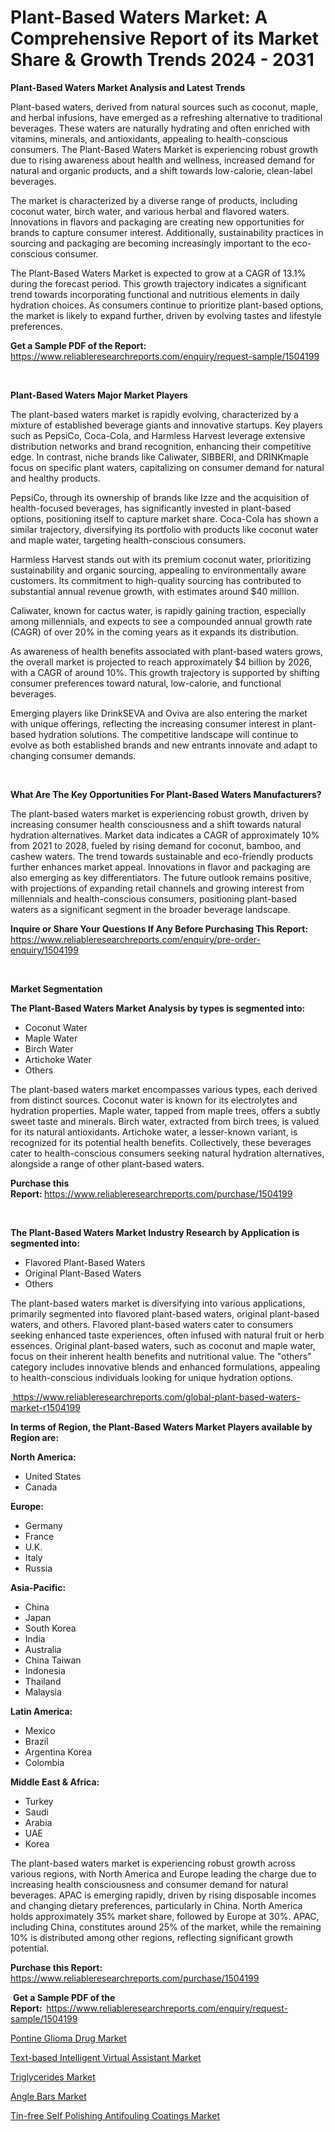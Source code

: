 <p><h1>Plant-Based Waters Market: A Comprehensive Report of its Market Share & Growth Trends 2024 - 2031</h1></p><p><strong>Plant-Based Waters Market Analysis and Latest Trends</strong></p>
<p><p>Plant-based waters, derived from natural sources such as coconut, maple, and herbal infusions, have emerged as a refreshing alternative to traditional beverages. These waters are naturally hydrating and often enriched with vitamins, minerals, and antioxidants, appealing to health-conscious consumers. The Plant-Based Waters Market is experiencing robust growth due to rising awareness about health and wellness, increased demand for natural and organic products, and a shift towards low-calorie, clean-label beverages. </p><p>The market is characterized by a diverse range of products, including coconut water, birch water, and various herbal and flavored waters. Innovations in flavors and packaging are creating new opportunities for brands to capture consumer interest. Additionally, sustainability practices in sourcing and packaging are becoming increasingly important to the eco-conscious consumer.</p><p>The Plant-Based Waters Market is expected to grow at a CAGR of 13.1% during the forecast period. This growth trajectory indicates a significant trend towards incorporating functional and nutritious elements in daily hydration choices. As consumers continue to prioritize plant-based options, the market is likely to expand further, driven by evolving tastes and lifestyle preferences.</p></p>
<p><strong>Get a Sample PDF of the Report:&nbsp;</strong> <a href="https://www.reliableresearchreports.com/enquiry/request-sample/1504199?utm_campaign=40&utm_medium=2&utm_source=Github&utm_content=ia&utm_term=03102024&utm_id=plant-based-waters">https://www.reliableresearchreports.com/enquiry/request-sample/1504199</a></p>
<p>&nbsp;</p>
<p><strong>Plant-Based Waters Major Market Players</strong></p>
<p><p>The plant-based waters market is rapidly evolving, characterized by a mixture of established beverage giants and innovative startups. Key players such as PepsiCo, Coca-Cola, and Harmless Harvest leverage extensive distribution networks and brand recognition, enhancing their competitive edge. In contrast, niche brands like Caliwater, SIBBERI, and DRINKmaple focus on specific plant waters, capitalizing on consumer demand for natural and healthy products.</p><p>PepsiCo, through its ownership of brands like Izze and the acquisition of health-focused beverages, has significantly invested in plant-based options, positioning itself to capture market share. Coca-Cola has shown a similar trajectory, diversifying its portfolio with products like coconut water and maple water, targeting health-conscious consumers. </p><p>Harmless Harvest stands out with its premium coconut water, prioritizing sustainability and organic sourcing, appealing to environmentally aware customers. Its commitment to high-quality sourcing has contributed to substantial annual revenue growth, with estimates around $40 million. </p><p>Caliwater, known for cactus water, is rapidly gaining traction, especially among millennials, and expects to see a compounded annual growth rate (CAGR) of over 20% in the coming years as it expands its distribution.</p><p>As awareness of health benefits associated with plant-based waters grows, the overall market is projected to reach approximately $4 billion by 2026, with a CAGR of around 10%. This growth trajectory is supported by shifting consumer preferences toward natural, low-calorie, and functional beverages.</p><p>Emerging players like DrinkSEVA and Oviva are also entering the market with unique offerings, reflecting the increasing consumer interest in plant-based hydration solutions. The competitive landscape will continue to evolve as both established brands and new entrants innovate and adapt to changing consumer demands.</p></p>
<p>&nbsp;</p>
<p><strong>What Are The Key Opportunities For Plant-Based Waters Manufacturers?</strong></p>
<p><p>The plant-based waters market is experiencing robust growth, driven by increasing consumer health consciousness and a shift towards natural hydration alternatives. Market data indicates a CAGR of approximately 10% from 2021 to 2028, fueled by rising demand for coconut, bamboo, and cashew waters. The trend towards sustainable and eco-friendly products further enhances market appeal. Innovations in flavor and packaging are also emerging as key differentiators. The future outlook remains positive, with projections of expanding retail channels and growing interest from millennials and health-conscious consumers, positioning plant-based waters as a significant segment in the broader beverage landscape.</p></p>
<p><strong>Inquire or Share Your Questions If Any Before Purchasing This Report:</strong> <a href="https://www.reliableresearchreports.com/enquiry/pre-order-enquiry/1504199?utm_campaign=40&utm_medium=2&utm_source=Github&utm_content=ia&utm_term=03102024&utm_id=plant-based-waters">https://www.reliableresearchreports.com/enquiry/pre-order-enquiry/1504199</a></p>
<p>&nbsp;</p>
<p><strong>Market Segmentation</strong></p>
<p><strong>The Plant-Based Waters Market Analysis by types is segmented into:</strong></p>
<p><ul><li>Coconut Water</li><li>Maple Water</li><li>Birch Water</li><li>Artichoke Water</li><li>Others</li></ul></p>
<p><p>The plant-based waters market encompasses various types, each derived from distinct sources. Coconut water is known for its electrolytes and hydration properties. Maple water, tapped from maple trees, offers a subtly sweet taste and minerals. Birch water, extracted from birch trees, is valued for its natural antioxidants. Artichoke water, a lesser-known variant, is recognized for its potential health benefits. Collectively, these beverages cater to health-conscious consumers seeking natural hydration alternatives, alongside a range of other plant-based waters.</p></p>
<p><strong>Purchase this Report:&nbsp;</strong><a href="https://www.reliableresearchreports.com/purchase/1504199?utm_campaign=40&utm_medium=2&utm_source=Github&utm_content=ia&utm_term=03102024&utm_id=plant-based-waters">https://www.reliableresearchreports.com/purchase/1504199</a></p>
<p>&nbsp;</p>
<p><strong>The Plant-Based Waters Market Industry Research by Application is segmented into:</strong></p>
<p><ul><li>Flavored Plant-Based Waters</li><li>Original Plant-Based Waters</li><li>Others</li></ul></p>
<p><p>The plant-based waters market is diversifying into various applications, primarily segmented into flavored plant-based waters, original plant-based waters, and others. Flavored plant-based waters cater to consumers seeking enhanced taste experiences, often infused with natural fruit or herb essences. Original plant-based waters, such as coconut and maple water, focus on their inherent health benefits and nutritional value. The "others" category includes innovative blends and enhanced formulations, appealing to health-conscious individuals looking for unique hydration options.</p></p>
<p><a href="https://www.reliableresearchreports.com/global-plant-based-waters-market-r1504199?utm_campaign=40&utm_medium=2&utm_source=Github&utm_content=ia&utm_term=03102024&utm_id=plant-based-waters">&nbsp;https://www.reliableresearchreports.com/global-plant-based-waters-market-r1504199</a></p>
<p><strong>In terms of Region, the Plant-Based Waters Market Players available by Region are:</strong></p>
<p>
    <p> <strong> North America: </strong>
        <ul>
            <li>United States</li>
            <li>Canada</li>
        </ul>
        </p> 
    <p> <strong> Europe: </strong>
        <ul>
            <li>Germany</li>
            <li>France</li>
            <li>U.K.</li>
            <li>Italy</li>
            <li>Russia</li>
        </ul>
        </p> 
    <p> <strong> Asia-Pacific: </strong>
        <ul>
            <li>China</li>
            <li>Japan</li>
            <li>South Korea</li>
            <li>India</li>
            <li>Australia</li>
            <li>China Taiwan</li>
            <li>Indonesia</li>
            <li>Thailand</li>
            <li>Malaysia</li>
        </ul>
        </p> 
    <p> <strong> Latin America: </strong>
        <ul>
            <li>Mexico</li>
            <li>Brazil</li>
            <li>Argentina Korea</li>
            <li>Colombia</li>
        </ul>
        </p> 
    <p> <strong> Middle East & Africa: </strong>
        <ul>
            <li>Turkey</li>
            <li>Saudi</li>
            <li>Arabia</li>
            <li>UAE</li>
            <li>Korea</li>
        </ul>
    </p>
    </p>
<p><p>The plant-based waters market is experiencing robust growth across various regions, with North America and Europe leading the charge due to increasing health consciousness and consumer demand for natural beverages. APAC is emerging rapidly, driven by rising disposable incomes and changing dietary preferences, particularly in China. North America holds approximately 35% market share, followed by Europe at 30%. APAC, including China, constitutes around 25% of the market, while the remaining 10% is distributed among other regions, reflecting significant growth potential.</p></p>
<p><strong>Purchase this Report: </strong><a href="https://www.reliableresearchreports.com/purchase/1504199?utm_campaign=40&utm_medium=2&utm_source=Github&utm_content=ia&utm_term=03102024&utm_id=plant-based-waters">https://www.reliableresearchreports.com/purchase/1504199</a></p>
<p>&nbsp;<strong>Get a Sample PDF of the Report:&nbsp;&nbsp;</strong><a href="https://www.reliableresearchreports.com/enquiry/request-sample/1504199?utm_campaign=40&utm_medium=2&utm_source=Github&utm_content=ia&utm_term=03102024&utm_id=plant-based-waters">https://www.reliableresearchreports.com/enquiry/request-sample/1504199</a></p>
<p><strong></strong></p>
<p><p><a href="https://github.com/aiko92han/Market-Research-Report-List-1/blob/main/pontine-glioma-drug-market.md?utm_campaign=40&utm_medium=2&utm_source=Github&utm_content=ia&utm_term=03102024&utm_id=plant-based-waters">Pontine Glioma Drug Market</a></p><p><a href="https://github.com/GraceTurner587/Market-Research-Report-List-1/blob/main/text-based-intelligent-virtual-assistant-market.md?utm_campaign=40&utm_medium=2&utm_source=Github&utm_content=ia&utm_term=03102024&utm_id=plant-based-waters">Text-based Intelligent Virtual Assistant Market</a></p><p><a href="https://issuu.com/reportprime-2/docs/triglycerides-market-size-2030.pptx_66bb2131079bce?utm_campaign=40&utm_medium=2&utm_source=Github&utm_content=ia&utm_term=03102024&utm_id=plant-based-waters">Triglycerides Market</a></p><p><a href="https://www.linkedin.com/pulse/unlocking-growth-potential-market-strategic-analysis-angle-zln2c?trackingId=5vxb4tgARuy%2Bwr4KsgVk4A%3D%3D&utm_campaign=40&utm_medium=2&utm_source=Github&utm_content=ia&utm_term=03102024&utm_id=plant-based-waters">Angle Bars Market</a></p><p><a href="https://issuu.com/reportprime-2/docs/tin-free-self-polishing-antifouling_5bbe3260384168?utm_campaign=40&utm_medium=2&utm_source=Github&utm_content=ia&utm_term=03102024&utm_id=plant-based-waters">Tin-free Self Polishing Antifouling Coatings Market</a></p></p>